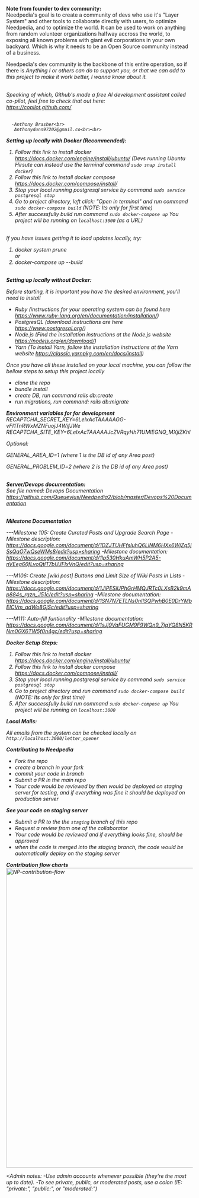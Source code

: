 <b>Note from founder to dev community:</b><br>
Needpedia's goal is to create a community of devs who use it's "Layer System" and other tools to collaborate directly with users, to optimize Needpedia, and to optimize the world. It can be used to work on anything from random volunteer organizations halfway accross the world, to exposing all known problems with giant evil corporations in your own backyard. Which is why it needs to be an Open Source community instead of a business.</b><br> 

Needpedia's dev community is the backbone of this entire operation, so if there is <i>Anything<i/> I or others can do to support you, or that we can add to this project to make it work better, I wanna know about it.<br><br> 

Speaking of which, Github's made a free AI development assistant called co-pilot, feel free to check that out here:<br> 
https://copilot.github.com/ <br><br>

      -Anthony Brasher<br>
       Anthonydunn97202@gmail.co<br><br>





<b>Setting up locally with Docker (Recommended):</b><br>
1. Follow this link to install docker https://docs.docker.com/engine/install/ubuntu/
   (Devs running Ubuntu Hirsute can instead use the terminal command `sudo snap install docker`)
2. Follow this link to install docker compose https://docs.docker.com/compose/install/
3. Stop your local running postgresql service by command `sudo service postgresql stop`
4. Go to project directory, left click: "Open in terminal" and run command `sudo docker-compose build` (NOTE: Its only for first time)
5. After successfully build run command `sudo docker-compose up`
 You project will be running on `localhost:3000` (as a URL)<br><br>


If you have issues getting it to load updates locally, try:<br>
1. docker system prune<br>
or<br>
2. docker-compose up --build<br><br>


<b>Setting up locally without Docker:</b><br>

Before starting, it is important you have the desired environment, you'll need to install
- Ruby (instructions for your operating system can be found here https://www.ruby-lang.org/en/documentation/installation/)
- PostgresQL (download instructions are here https://www.postgresql.org/)
- Node.js (Find the installation instructions at the Node.js website https://nodejs.org/en/download/)
- Yarn (To install Yarn, follow the installation instructions at the Yarn website https://classic.yarnpkg.com/en/docs/install)

Once you have all these installed on your local machine, you can follow the bellow steps to setup this project locally

- clone the repo
- bundle install
- create DB, run command rails db:create
- run migrations, run command: rails db:migrate

<b>Environment variables for for development</b><br>
RECAPTCHA_SECRET_KEY=6LeIxAcTAAAAAGG-vFI1TnRWxMZNFuojJ4WifJWe
RECAPTCHA_SITE_KEY=6LeIxAcTAAAAAJcZVRqyHh71UMIEGNQ_MXjiZKhI


Optional:

GENERAL_AREA_ID=1 (where 1 is the DB id of any Area post)

GENERAL_PROBLEM_ID=2 (where 2 is the DB id of any Area post)
<br><br>




<b>Server/Devops documentation:</b><br>
See file named: Devops Documentation
https://github.com/Queuevius/Needpedia2/blob/master/Devops%20Documentation
<br><br>





<b>Milestone Documentation</b><br>

---Milestone 105: Create Curated Posts and Upgrade Search Page
-Milestone description: https://docs.google.com/document/d/1DZJTUHFfsIuhQ6LlNM6HXx6WjZq5jSsQaO7wQseWMs8/edit?usp=sharing
-Milestone documentation: https://docs.google.com/document/d/1lp530HkuAmWH5P2A5-nVEeg66fLvoQtlT7bUJFlxVnQ/edit?usp=sharing

---M106: Create [wiki post] Buttons and Limit Size of Wiki Posts in Lists
-Milestone description: https://docs.google.com/document/d/1JiPESiUPhGrHMQJRTc0LXsB2k9mAp884s_rgzn_J51c/edit?usp=sharing
-Milestone documentation: https://docs.google.com/document/d/1SN7N7ETLNs0nIISQPwhB0E0DrYMbEICVm_adWo8GjSc/edit?usp=sharing

---M111: Auto-fill funtionality
-Milestone documentation: https://docs.google.com/document/d/1sJj9VaFUGM9F9WQn9_7jqYQ8N5KRNm0GX6TW5f0n4gc/edit?usp=sharing


**Docker Setup Steps:**
1. Follow this link to install docker https://docs.docker.com/engine/install/ubuntu/
2. Follow this link to install docker compose https://docs.docker.com/compose/install/
3. Stop your local running postgresql service by command `sudo service postgresql stop`
4. Go to project directory and run command `sudo docker-compose build` (NOTE: Its only for first time)
5. After successfully build run command `sudo docker-compose up`
 You project will be running on `localhost:3000`

**Local Mails:**

All emails from the system can be checked locally on `http://localhost:3000/letter_opener`

**Contributing to Needpedia**
- Fork the repo
- create a branch in your fork
- commit your code in branch
- Submit a PR in the main repo
- Your code would be reviewed by then would be deployed on staging server for testing, and if everything was fine it should be deployed on production server

**See your code on staging server**
- Submit a PR to the the `staging` branch of this repo
- Request a review from one of the collaborator
- Your code would be reviewed and if everything looks fine, should be approved
- when the code is merged into the staging branch, the code would be automatically deploy on the staging server



**Contribution flow charts**
<img width="808" alt="NP-contribution-flow" src="https://user-images.githubusercontent.com/63797576/147818892-778d9337-8aea-40a7-8d5b-6fd5b0964539.png">



<Admin notes: 
-Use admin accounts whenever possible (they're the most up to date). 
-To see private, public, or moderated posts, use a colon (IE: "private:", "public:", or "moderated:")
